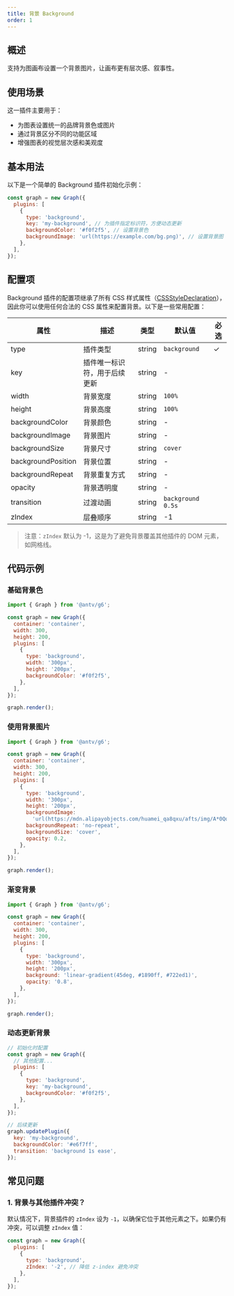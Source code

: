 ```yaml
---
title: 背景 Background
order: 1
---
```


## 概述

支持为图画布设置一个背景图片，让画布更有层次感、叙事性。

## 使用场景

这一插件主要用于：

- 为图表设置统一的品牌背景色或图片
- 通过背景区分不同的功能区域
- 增强图表的视觉层次感和美观度

## 基本用法

以下是一个简单的 Background 插件初始化示例：

```js
const graph = new Graph({
  plugins: [
    {
      type: 'background',
      key: 'my-background', // 为插件指定标识符，方便动态更新
      backgroundColor: '#f0f2f5', // 设置背景色
      backgroundImage: 'url(https://example.com/bg.png)', // 设置背景图
    },
  ],
});
```

## 配置项

Background 插件的配置项继承了所有 CSS 样式属性（[CSSStyleDeclaration](https://developer.mozilla.org/zh-CN/docs/Web/API/CSSStyleDeclaration)），因此你可以使用任何合法的 CSS 属性来配置背景。以下是一些常用配置：

| 属性               | 描述                         | 类型   | 默认值            | 必选 |
| ------------------ | ---------------------------- | ------ | ----------------- | ---- |
| type               | 插件类型                     | string | `background`      | ✓    |
| key                | 插件唯一标识符，用于后续更新 | string | -                 |      |
| width              | 背景宽度                     | string | `100%`            |      |
| height             | 背景高度                     | string | `100%`            |      |
| backgroundColor    | 背景颜色                     | string | -                 |      |
| backgroundImage    | 背景图片                     | string | -                 |      |
| backgroundSize     | 背景尺寸                     | string | `cover`           |      |
| backgroundPosition | 背景位置                     | string | -                 |      |
| backgroundRepeat   | 背景重复方式                 | string | -                 |      |
| opacity            | 背景透明度                   | string | -                 |      |
| transition         | 过渡动画                     | string | `background 0.5s` |      |
| zIndex             | 层叠顺序                     | string | -1                |      |

> 注意：`zIndex` 默认为 -1，这是为了避免背景覆盖其他插件的 DOM 元素，如网格线。

## 代码示例

### 基础背景色

```js | ob { inject: true }
import { Graph } from '@antv/g6';

const graph = new Graph({
  container: 'container',
  width: 300,
  height: 200,
  plugins: [
    {
      type: 'background',
      width: '300px',
      height: '200px',
      backgroundColor: '#f0f2f5',
    },
  ],
});

graph.render();
```

### 使用背景图片

```js | ob { inject: true }
import { Graph } from '@antv/g6';

const graph = new Graph({
  container: 'container',
  width: 300,
  height: 200,
  plugins: [
    {
      type: 'background',
      width: '300px',
      height: '200px',
      backgroundImage:
        'url(https://mdn.alipayobjects.com/huamei_qa8qxu/afts/img/A*0Qq0ToQm1rEAAAAAAAAAAAAADmJ7AQ/original)',
      backgroundRepeat: 'no-repeat',
      backgroundSize: 'cover',
      opacity: 0.2,
    },
  ],
});

graph.render();
```

### 渐变背景

```js | ob { inject: true }
import { Graph } from '@antv/g6';

const graph = new Graph({
  container: 'container',
  width: 300,
  height: 200,
  plugins: [
    {
      type: 'background',
      width: '300px',
      height: '200px',
      background: 'linear-gradient(45deg, #1890ff, #722ed1)',
      opacity: '0.8',
    },
  ],
});

graph.render();
```

### 动态更新背景

```js
// 初始化时配置
const graph = new Graph({
  // 其他配置...
  plugins: [
    {
      type: 'background',
      key: 'my-background',
      backgroundColor: '#f0f2f5',
    },
  ],
});

// 后续更新
graph.updatePlugin({
  key: 'my-background',
  backgroundColor: '#e6f7ff',
  transition: 'background 1s ease',
});
```

## 常见问题

### 1. 背景与其他插件冲突？

默认情况下，背景插件的 `zIndex` 设为 `-1`，以确保它位于其他元素之下。如果仍有冲突，可以调整 `zIndex` 值：

```js
const graph = new Graph({
  plugins: [
    {
      type: 'background',
      zIndex: '-2', // 降低 z-index 避免冲突
    },
  ],
});
```
